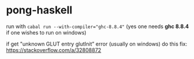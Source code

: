 # pong-haskell

run with `cabal run --with-compiler="ghc-8.8.4"` (yes one needs **ghc 8.8.4** if one wishes to run on windows)

if get "unknown GLUT entry glutInit” error (usually on windows) do this fix: https://stackoverflow.com/a/32808872

